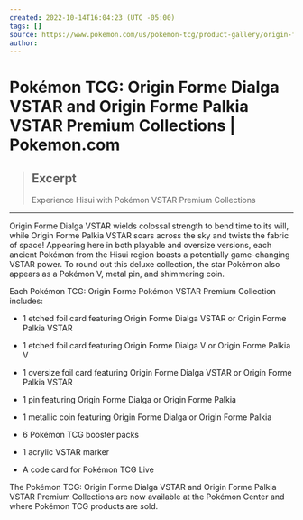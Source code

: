 ```yaml
---
created: 2022-10-14T16:04:23 (UTC -05:00)
tags: []
source: https://www.pokemon.com/us/pokemon-tcg/product-gallery/origin-forme-dialga-vstar-and-origin-forme-palkia-vstar-premium-collections/
author: 
---
```


# Pokémon TCG: Origin Forme Dialga VSTAR and Origin Forme Palkia VSTAR Premium Collections | Pokemon.com

> ## Excerpt
> Experience Hisui with Pokémon VSTAR Premium Collections

---
Origin Forme Dialga VSTAR wields colossal strength to bend time to its will, while Origin Forme Palkia VSTAR soars across the sky and twists the fabric of space! Appearing here in both playable and oversize versions, each ancient Pokémon from the Hisui region boasts a potentially game-changing VSTAR power. To round out this deluxe collection, the star Pokémon also appears as a Pokémon V, metal pin, and shimmering coin.

Each Pokémon TCG: Origin Forme Pokémon VSTAR Premium Collection includes:

-   1 etched foil card featuring Origin Forme Dialga VSTAR or Origin Forme Palkia VSTAR
    
-   1 etched foil card featuring Origin Forme Dialga V or Origin Forme Palkia V
    
-   1 oversize foil card featuring Origin Forme Dialga VSTAR or Origin Forme Palkia VSTAR
    
-   1 pin featuring Origin Forme Dialga or Origin Forme Palkia
    
-   1 metallic coin featuring Origin Forme Dialga or Origin Forme Palkia
    
-   6 Pokémon TCG booster packs
    
-   1 acrylic VSTAR marker
    
-   A code card for Pokémon TCG Live
    

The Pokémon TCG: Origin Forme Dialga VSTAR and Origin Forme Palkia VSTAR Premium Collections are now available at the Pokémon Center and where Pokémon TCG products are sold.
